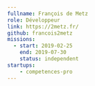 ```yaml
---
fullname: François de Metz
role: Développeur
link: https://2metz.fr/
github: francois2metz
missions:
  - start: 2019-02-25
    end: 2019-07-30
    status: independent
startups:
    - competences-pro
---
```

